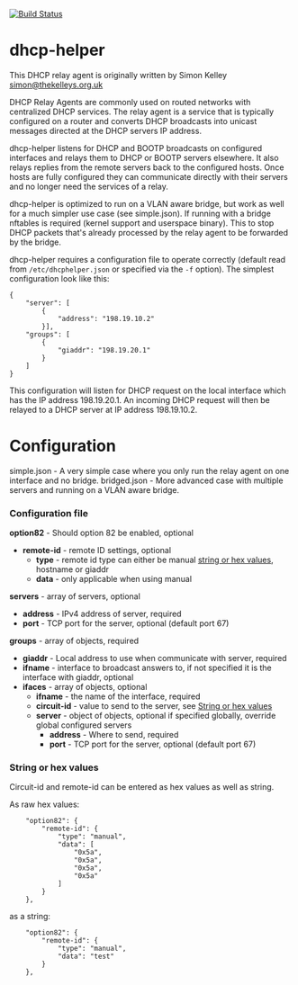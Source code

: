 [![Build Status](https://travis-ci.com/westermo/dhcp-helper.svg?branch=master)](https://travis-ci.com/westermo/dhcp-helper)
# dhcp-helper

This DHCP relay agent is originally written by Simon Kelley
<simon@thekelleys.org.uk>

DHCP Relay Agents are commonly used on routed networks with
centralized DHCP services. The relay agent is a service that is
typically configured on a router and converts DHCP broadcasts into
unicast messages directed at the DHCP servers IP address.

dhcp-helper listens for DHCP and BOOTP broadcasts on configured
interfaces and relays them to DHCP or BOOTP servers elsewhere. It also
relays replies from the remote servers back to the configured
hosts. Once hosts are fully configured they can communicate directly
with their servers and no longer need the services of a relay.

dhcp-helper is optimized to run on a VLAN aware bridge, but work as well
for a much simpler use case (see simple.json). If running with a bridge
nftables is required (kernel support and userspace binary). This to stop
DHCP packets that's already processed by the relay agent to be forwarded
by the bridge.

dhcp-helper requires a configuration file to operate correctly (default
read from `/etc/dhcphelper.json` or specified via the `-f`
option). The simplest configuration look like this:
```
{
    "server": [
        {
            "address": "198.19.10.2"
        }],
    "groups": [
        {
            "giaddr": "198.19.20.1"
        }
    ]
}
```

This configuration will listen for DHCP request on the local interface
which has the IP address 198.19.20.1. An incoming DHCP request will
then be relayed to a DHCP server at IP address 198.19.10.2.

# Configuration

simple.json - A very simple case where you only run the relay agent on one interface and no bridge.
bridged.json - More advanced case with multiple servers and running on a VLAN aware bridge.

### Configuration file
**option82** - Should option 82 be enabled, optional
  * **remote-id** - remote ID settings, optional
    * **type** - remote id type can either be manual [string or hex values](#string-or-hex-values), hostname or giaddr
    * **data** - only applicable when using manual

**servers** - array of servers, optional
  * **address** - IPv4 address of server, required
  * **port** - TCP port for the server, optional (default port 67)

**groups** - array of objects, required
  * **giaddr** - Local address to use when communicate with server, required
  * **ifname** - interface to broadcast answers to, if not specified it is the interface with giaddr, optional
  * **ifaces** - array of objects, optional
    * **ifname** - the name of the interface, required
    * **circuit-id** - value to send to the server, see [String or hex values](#string-or-hex-values)
    * **server** - object of objects, optional if specified globally, override global configured servers
        * **address** - Where to send, required
        * **port** - TCP port for the server, optional (default port 67)

### String or hex values
Circuit-id and remote-id can be entered as hex values as well as string.

As raw hex values:
```
    "option82": {
        "remote-id": {
            "type": "manual",
            "data": [
                "0x5a",
                "0x5a",
                "0x5a",
                "0x5a"
            ]
        }
    },
```
as a string:
```
    "option82": {
        "remote-id": {
            "type": "manual",
            "data": "test"
        }
    },
```
